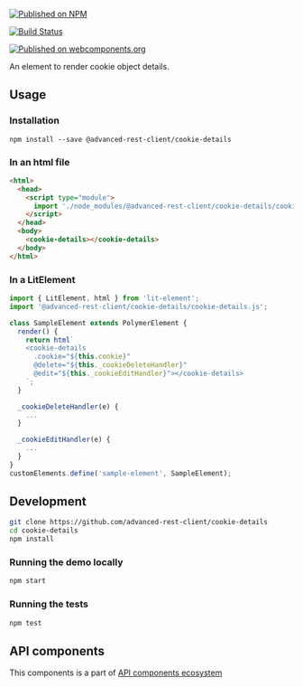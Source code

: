 [![Published on NPM](https://img.shields.io/npm/v/@advanced-rest-client/cookie-details.svg)](https://www.npmjs.com/package/@advanced-rest-client/cookie-details)

[![Build Status](https://travis-ci.org/advanced-rest-client/cookie-details.svg?branch=stage)](https://travis-ci.org/advanced-rest-client/cookie-details)

[![Published on webcomponents.org](https://img.shields.io/badge/webcomponents.org-published-blue.svg)](https://www.webcomponents.org/element/advanced-rest-client/cookie-details)

An element to render cookie object details.

## Usage

### Installation
```
npm install --save @advanced-rest-client/cookie-details
```

### In an html file

```html
<html>
  <head>
    <script type="module">
      import './node_modules/@advanced-rest-client/cookie-details/cookie-details.js';
    </script>
  </head>
  <body>
    <cookie-details></cookie-details>
  </body>
</html>
```

### In a LitElement

```js
import { LitElement, html } from 'lit-element';
import '@advanced-rest-client/cookie-details/cookie-details.js';

class SampleElement extends PolymerElement {
  render() {
    return html`
    <cookie-details
      .cookie="${this.cookie}"
      @delete="${this._cookieDeleteHandler}"
      @edit="${this._cookieEditHandler}"></cookie-details>
    `;
  }

  _cookieDeleteHandler(e) {
    ...
  }

  _cookieEditHandler(e) {
    ...
  }
}
customElements.define('sample-element', SampleElement);
```

## Development

```sh
git clone https://github.com/advanced-rest-client/cookie-details
cd cookie-details
npm install
```


### Running the demo locally

```sh
npm start
```

### Running the tests
```sh
npm test
```

## API components

This components is a part of [API components ecosystem](https://elements.advancedrestclient.com/)
